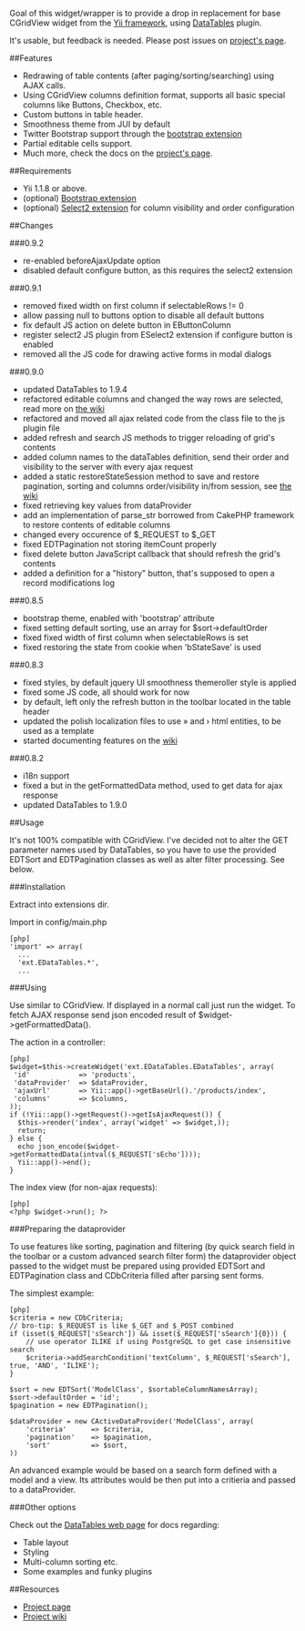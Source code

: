 Goal of this widget/wrapper is to provide a drop in replacement for base CGridView widget from the [Yii framework](http://yiiframework.com), using [DataTables](http://datatables.net) plugin.

It's usable, but feedback is needed. Please post issues on [project's page](http://code.google.com/p/edatatables).

##Features

* Redrawing of table contents (after paging/sorting/searching) using AJAX calls.
* Using CGridView columns definition format, supports all basic special columns like Buttons, Checkbox, etc.
* Custom buttons in table header.
* Smoothness theme from JUI by default
* Twitter Bootstrap support through the [bootstrap extension](http://www.yiiframework.com/extension/bootstrap)
* Partial editable cells support.
* Much more, check the docs on the [project's page](http://code.google.com/p/edatatables).

##Requirements

* Yii 1.1.8 or above.
* (optional) [Bootstrap extension](http://www.yiiframework.com/extension/bootstrap)
* (optional) [Select2 extension](http://www.yiiframework.com/extension/select2) for column visibility and order configuration

##Changes

###0.9.2

* re-enabled beforeAjaxUpdate option
* disabled default configure button, as this requires the select2 extension

###0.9.1

* removed fixed width on first column if selectableRows != 0
* allow passing null to buttons option to disable all default buttons
* fix default JS action on delete button in EButtonColumn
* register select2 JS plugin from ESelect2 extension if configure button is enabled
* removed all the JS code for drawing active forms in modal dialogs

###0.9.0

* updated DataTables to 1.9.4
* refactored editable columns and changed the way rows are selected, read more on [the wiki](http://code.google.com/p/edatatables/wiki/SelectableAndEditable)
* refactored and moved all ajax related code from the class file to the js plugin file
* added refresh and search JS methods to trigger reloading of grid's contents
* added column names to the dataTables definition, send their order and visibility to the server with every ajax request
* added a static restoreStateSession method to save and restore pagination, sorting and columns order/visibility in/from session, see [the wiki](http://code.google.com/p/edatatables/wiki/stateSaving)
* fixed retrieving key values from dataProvider
* add an implementation of parse_str borrowed from CakePHP framework to restore contents of editable columns
* changed every occurence of $\_REQUEST to $\_GET
* fixed EDTPagination not storing itemCount properly
* fixed delete button JavaScript callback that should refresh the grid's contents
* added a definition for a "history" button, that's supposed to open a record modifications log

###0.8.5

* bootstrap theme, enabled with 'bootstrap' attribute
* fixed setting default sorting, use an array for $sort->defaultOrder
* fixed fixed width of first column when selectableRows is set
* fixed restoring the state from cookie when 'bStateSave' is used

###0.8.3

* fixed styles, by default jquery UI smoothness themeroller style is applied
* fixed some JS code, all should work for now
* by default, left only the refresh button in the toolbar located in the table header
* updated the polish localization files to use &raquo; and &rsaquo; html entities, to be used as a template
* started documenting features on the [wiki](http://code.google.com/p/edatatables/w/list)

###0.8.2

* i18n support
* fixed a but in the getFormattedData method, used to get data for ajax response
* updated DataTables to 1.9.0

##Usage

It's not 100% compatible with CGridView. I've decided not to alter the GET parameter names used by DataTables, so you have to use the provided EDTSort and EDTPagination classes as well as alter filter processing. See below.

###Installation

Extract into extensions dir.

Import in config/main.php

~~~
[php]
'import' => array(
  ...
  'ext.EDataTables.*',
  ...
~~~

###Using

Use similar to CGridView. If displayed in a normal call just run the widget. To fetch AJAX response send json encoded result of $widget->getFormattedData().

The action in a controller:
~~~
[php]
$widget=$this->createWidget('ext.EDataTables.EDataTables', array(
 'id'            => 'products',
 'dataProvider'  => $dataProvider,
 'ajaxUrl'       => Yii::app()->getBaseUrl().'/products/index',
 'columns'       => $columns,
));
if (!Yii::app()->getRequest()->getIsAjaxRequest()) {
  $this->render('index', array('widget' => $widget,));
  return;
} else {
  echo json_encode($widget->getFormattedData(intval($_REQUEST['sEcho'])));
  Yii::app()->end();
}

~~~

The index view (for non-ajax requests):
~~~
[php]
<?php $widget->run(); ?>
~~~

###Preparing the dataprovider

To use features like sorting, pagination and filtering (by quick search field in the toolbar or a custom advanced search filter form) the dataprovider object passed to the widget must be prepared using provided EDTSort and EDTPagination class and CDbCriteria filled after parsing sent forms.

The simplest example:
~~~
[php]
$criteria = new CDbCriteria;
// bro-tip: $_REQUEST is like $_GET and $_POST combined
if (isset($_REQUEST['sSearch']) && isset($_REQUEST['sSearch']{0})) {
    // use operator ILIKE if using PostgreSQL to get case insensitive search
    $criteria->addSearchCondition('textColumn', $_REQUEST['sSearch'], true, 'AND', 'ILIKE');
}

$sort = new EDTSort('ModelClass', $sortableColumnNamesArray);
$sort->defaultOrder = 'id';
$pagination = new EDTPagination();
 
$dataProvider = new CActiveDataProvider('ModelClass', array(
    'criteria'      => $criteria,
    'pagination'    => $pagination,
    'sort'          => $sort,
))
~~~

An advanced example would be based on a search form defined with a model and a view. Its attributes would be then put into a critieria and passed to a dataProvider. 

###Other options

Check out the [DataTables web page](http://datatables.net) for docs regarding:

* Table layout
* Styling
* Multi-column sorting etc.
* Some examples and funky plugins

##Resources

 * [Project page](http://code.google.com/p/edatatables)
 * [Project wiki](http://code.google.com/p/edatatables/w/list)

